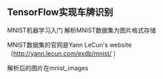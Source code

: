 ## TensorFlow实现车牌识别

MNIST机器学习入门
解析MNIST数据集为图片格式存储

MNIST数据集的官网是Yann LeCun's website（http://yann.lecun.com/exdb/mnist/ ）

解析后的图片在mnist_images 
